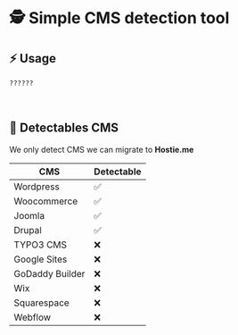 # 🕵️ Simple CMS detection tool

## ⚡ Usage

```
??????
```

<br>

## 📡 Detectables CMS

We only detect CMS we can migrate to **Hostie.me**

| CMS | Detectable |
|-----|------------|
| Wordpress | ✅ |
| Woocommerce | ✅ |
| Joomla | ✅ |
| Drupal | ✅ |
| TYPO3 CMS | ❌ |
| Google Sites | ❌ |
| GoDaddy Builder | ❌ |
| Wix | ❌ |
| Squarespace | ❌ |
| Webflow | ❌ |
